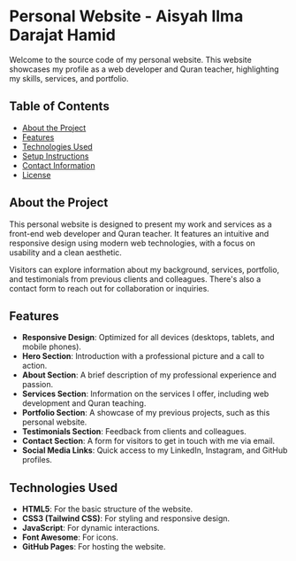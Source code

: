 # Personal Website - Aisyah Ilma Darajat Hamid

Welcome to the source code of my personal website. This website showcases my profile as a web developer and Quran teacher, highlighting my skills, services, and portfolio.

## Table of Contents

- [About the Project](#about-the-project)
- [Features](#features)
- [Technologies Used](#technologies-used)
- [Setup Instructions](#setup-instructions)
- [Contact Information](#contact-information)
- [License](#license)

## About the Project

This personal website is designed to present my work and services as a front-end web developer and Quran teacher. It features an intuitive and responsive design using modern web technologies, with a focus on usability and a clean aesthetic.

Visitors can explore information about my background, services, portfolio, and testimonials from previous clients and colleagues. There's also a contact form to reach out for collaboration or inquiries.

## Features

- **Responsive Design**: Optimized for all devices (desktops, tablets, and mobile phones).
- **Hero Section**: Introduction with a professional picture and a call to action.
- **About Section**: A brief description of my professional experience and passion.
- **Services Section**: Information on the services I offer, including web development and Quran teaching.
- **Portfolio Section**: A showcase of my previous projects, such as this personal website.
- **Testimonials Section**: Feedback from clients and colleagues.
- **Contact Section**: A form for visitors to get in touch with me via email.
- **Social Media Links**: Quick access to my LinkedIn, Instagram, and GitHub profiles.

## Technologies Used

- **HTML5**: For the basic structure of the website.
- **CSS3 (Tailwind CSS)**: For styling and responsive design.
- **JavaScript**: For dynamic interactions.
- **Font Awesome**: For icons.
- **GitHub Pages**: For hosting the website.
